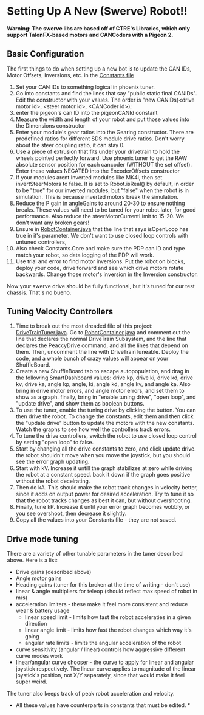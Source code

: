 # Setting Up A New (Swerve) Robot!!
#### Warning: The swerve libs are based off of CTRE's Libraries, which only support TalonFX-based motors and CANCoders with a Pigeon 2.
## Basic Configuration
The first things to do when setting up a new bot is to update the CAN IDs, Motor Offsets, Inversions, etc. in the [Constants file](/src/main/java/frc/robot/Constants.java)
1. Set your CAN IDs to something logical in phoenix tuner.
2. Go into constants and find the lines that say "public static final CANIDs". Edit the constructor with your values. The order is "new CANIDs(\<drive motor id\>, \<steer motor id\>, \<CANCoder id\>);
3. enter the pigeon's can ID into the pigeonCANId constant
4. Measure the width and length of your robot and put those values into the Dimensions constructor
5. Enter your module's gear ratios into the Gearing constructor. There are predefined ratios for different SDS module drive ratios. Don't worry about the steer coupling ratio, it can stay 0.
6. Use a piece of extrusion that fits under your drivetrain to hold the wheels pointed perfectly forward. Use phoenix tuner to get the RAW absolute sensor position for each cancoder (WITHOUT the set offset). Enter these values NEGATED into the EncoderOffsets constructor
7. If your modules arent Inverted modules like MK4i, then set invertSteerMotors to false. It is set to Robot.isReal() by default, in order to be "true" for our inverted modules, but "false" when the robot is in simulation. This is because inverted motors break the simulation.
8. Reduce the P gain in angleGains to around 20-30 to ensure nothing breaks. These values will need to be tuned for your robot later, for good performance. Also reduce the steerMotorCurrentLimit to 15-20. We don't want any broken gears!
9. Ensure in [RobotContainer.java](/src/main/java/frc/robot/RobotContainer.java) that the line that says isOpenLoop has true in it's parameter. We don't want to use closed loop controls with untuned controllers,
10. Also check Constants.Core and make sure the PDP can ID and type match your robot, so data logging of the PDP will work.
11. Use trial and error to find motor inversions. Put the robot on blocks, deploy your code, drive forward and see which drive motors rotate backwards. Change those motor's inversion in the Inversion constructor.

Now your swerve drive should be fully functional, but it's tuned for our test chassis. That's no bueno.

## Tuning Velocity Controllers
1. Time to break out the most dreaded file of this project: [DriveTrainTuner.java](/src/main/java/frc/robot/subsystems/DriveTrainTuner.java). Go to [RobotContainer.java](/src/main/java/frc/robot/RobotContainer.java) and comment out the line that declares the normal DriveTrain Subsystem, and the line that declares the PeaccyDrive command, and all the lines that depend on them. Then, uncomment the line with DriveTrainTuneable. Deploy the code, and a whole bunch of crazy values will appear on your ShuffleBoard.
2. Create a new ShuffleBoard tab to escape autopopulation, and drag in the following SmartDashboard values: drive kp, drive ki, drive kd, drive kv, drive ka, angle kp, angle, ki, angle kd, angle kv, and angle ka. Also bring in drive motor errors, and angle motor errors, and set them to show as a graph. finally, bring in "enable tuning drive", "open loop", and "update drive", and show them as boolean buttons.
3. To use the tuner, enable the tuning drive by clicking the button. You can then drive the robot. To change the constants, edit them and then click the "update drive" button to update the motors with the new constants. Watch the graphs to see how well the controllers track errors.
4. To tune the drive controllers, switch the robot to use closed loop control by setting "open loop" to false.
5. Start by changing all the drive constants to zero, and click update drive. the robot shouldn't move when you move the joystick, but you should see the error graph updating.
6. Start with kV. Increase it untill the graph stabilizes at zero while driving the robot at a constant speed. back it down if the graph goes positive without the robot decelrating.
7. Then do kA. This should make the robot track changes in velocity better, since it adds on output power for desired acceleration. Try to tune it so that the robot tracks changes as best it can, but without overshooting.
8. Finally, tune kP. Increase it until your error graph becomes wobbly, or you see overshoot, then decrease it slightly.
9. Copy all the values into your Constants file - they are not saved.


## Drive mode tuning
There are a variety of other tunable parameters in the tuner described above. Here is a list:
- Drive gains (described above)
- Angle motor gains
- Heading gains (tuner for this broken at the time of writing - don't use)
- linear & angle multipliers for teleop (should reflect max speed of robot in m/s)
- acceleration limiters - these make it feel more consistent and reduce wear & battery usage
  - linear speed limit - limits how fast the robot acceleraties in a given direction
  - linear angle limit - limits how fast the robot changes which way it's going
  - angular rate limits - limits the angular acceleration of the robot
- curve sensitivity (angular / linear) controls how aggressive different curve modes work
- linear/angular curve chooser - the curve to apply for linear and angular joystick respectively. The linear curve applies to magnitude of the linear joystick's position, not X/Y separately, since that would make it feel super weird.

The tuner also keeps track of peak robot acceleration and velocity.

* All these values have counterparts in constants that must be edited. *